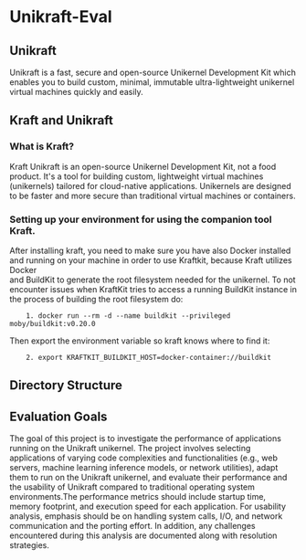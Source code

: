# Unikraft-Eval

## Unikraft
Unikraft is a fast, secure and open-source Unikernel Development Kit which enables you to build custom, minimal, immutable ultra-lightweight unikernel virtual machines quickly and easily.


## Kraft and Unikraft
### What is Kraft?
Kraft Unikraft is an open-source Unikernel Development Kit, not a food product. It's a tool for building custom, lightweight virtual machines (unikernels) tailored for cloud-native applications. Unikernels are designed to be faster and more secure than traditional virtual machines or containers. 

### Setting up your environment for using the companion tool Kraft.
After installing kraft, you need to make sure you have also Docker installed and running on your machine in order to use Kraftkit, because Kraft utilizes Docker    
and BuildKit to generate the root filesystem needed for the unikernel.
To not encounter issues when KraftKit tries to access a running BuildKit instance in the process of building the root filesystem do:

        1. docker run --rm -d --name buildkit --privileged moby/buildkit:v0.20.0
Then export the environment variable so kraft knows where to find it:

        2. export KRAFTKIT_BUILDKIT_HOST=docker-container://buildkit

## Directory Structure

## Evaluation Goals

The goal of this project is to investigate the performance of applications running on the Unikraft unikernel. The project involves selecting applications of varying code complexities and functionalities (e.g., web servers, machine learning inference models, or network utilities), adapt them to run on the Unikraft unikernel, and evaluate their performance and the usability of Unikraft compared to traditional operating system environments.The performance metrics should include startup time, memory footprint, and execution speed for each application. For usability analysis, emphasis should be on handling system calls, I/O, and network communication and the porting effort. In addition, any challenges encountered during this analysis are documented along with resolution strategies.


